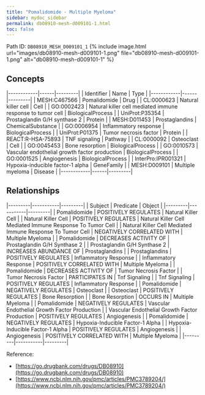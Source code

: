 ```yaml
---
title: "Pomalidomide - Multiple Myeloma"
sidebar: mydoc_sidebar
permalink: db08910-mesh-d009101-1.html
toc: false 
---
```



Path ID: `DB08910_MESH_D009101_1`
{% include image.html url="images/db08910-mesh-d009101-1.png" file="db08910-mesh-d009101-1.png" alt="db08910-mesh-d009101-1" %}

## Concepts

|------------|------|---------|
| Identifier | Name | Type    |
|------------|------|---------|
| MESH:C467566 | Pomalidomide | Drug |
| CL:0000623 | Natural killer cell | Cell |
| GO:0002423 | Natural killer cell mediated immune response to tumor cell | BiologicalProcess |
| UniProt:P35354 | Prostaglandin G/H synthase 2 | Protein |
| MESH:D011453 | Prostaglandins | ChemicalSubstance |
| GO:0006954 | Inflammatory response | BiologicalProcess |
| UniProt:P01375 | Tumor necrosis factor | Protein |
| REACT:R-HSA-75893 | TNF signaling | Pathway |
| CL:0000092 | Osteoclast | Cell |
| GO:0045453 | Bone resorption | BiologicalProcess |
| GO:0010573 | Vascular endothelial growth factor production | BiologicalProcess |
| GO:0001525 | Angiogenesis | BiologicalProcess |
| InterPro:IPR001321 | Hypoxia-inducible factor-1 alpha | GeneFamily |
| MESH:D009101 | Multiple myeloma | Disease |
|------------|------|---------|

## Relationships

|---------|-----------|---------|
| Subject | Predicate | Object  |
|---------|-----------|---------|
| Pomalidomide | POSITIVELY REGULATES | Natural Killer Cell |
| Natural Killer Cell | POSITIVELY REGULATES | Natural Killer Cell Mediated Immune Response To Tumor Cell |
| Natural Killer Cell Mediated Immune Response To Tumor Cell | NEGATIVELY CORRELATED WITH | Multiple Myeloma |
| Pomalidomide | DECREASES ACTIVITY OF | Prostaglandin G/H Synthase 2 |
| Prostaglandin G/H Synthase 2 | INCREASES ABUNDANCE OF | Prostaglandins |
| Prostaglandins | POSITIVELY REGULATES | Inflammatory Response |
| Inflammatory Response | POSITIVELY CORRELATED WITH | Multiple Myeloma |
| Pomalidomide | DECREASES ACTIVITY OF | Tumor Necrosis Factor |
| Tumor Necrosis Factor | PARTICIPATES IN | Tnf Signaling |
| Tnf Signaling | POSITIVELY REGULATES | Inflammatory Response |
| Pomalidomide | NEGATIVELY REGULATES | Osteoclast |
| Osteoclast | POSITIVELY REGULATES | Bone Resorption |
| Bone Resorption | OCCURS IN | Multiple Myeloma |
| Pomalidomide | NEGATIVELY REGULATES | Vascular Endothelial Growth Factor Production |
| Vascular Endothelial Growth Factor Production | POSITIVELY REGULATES | Angiogenesis |
| Pomalidomide | NEGATIVELY REGULATES | Hypoxia-Inducible Factor-1 Alpha |
| Hypoxia-Inducible Factor-1 Alpha | POSITIVELY REGULATES | Angiogenesis |
| Angiogenesis | POSITIVELY CORRELATED WITH | Multiple Myeloma |
|---------|-----------|---------|

Reference: 
  - [https://go.drugbank.com/drugs/DB08910](https://go.drugbank.com/drugs/DB08910)
  - [https://www.ncbi.nlm.nih.gov/pmc/articles/PMC3789204/](https://www.ncbi.nlm.nih.gov/pmc/articles/PMC3789204/)
